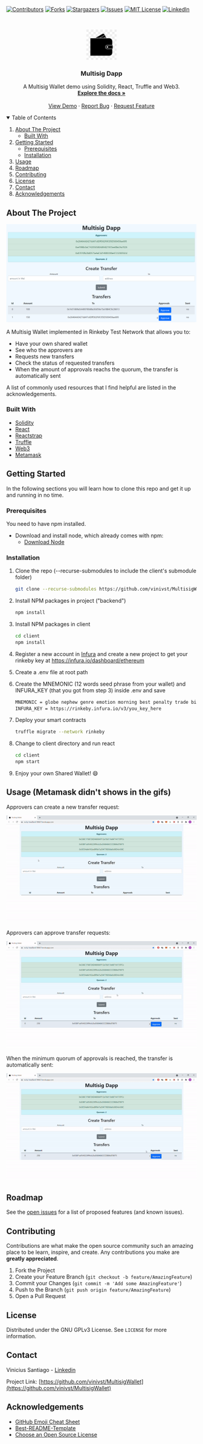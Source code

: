<!--
*** Thanks for checking out the Best-README-Template. If you have a suggestion
*** that would make this better, please fork the repo and create a pull request
*** or simply open an issue with the tag "enhancement".
*** Thanks again! Now go create something AMAZING! :D
-->

<!-- PROJECT SHIELDS -->
<!--
*** I'm using markdown "reference style" links for readability.
*** Reference links are enclosed in brackets [ ] instead of parentheses ( ).
*** See the bottom of this document for the declaration of the reference variables
*** for contributors-url, forks-url, etc. This is an optional, concise syntax you may use.
*** https://www.markdownguide.org/basic-syntax/#reference-style-links
-->

[![Contributors][contributors-shield]][contributors-url]
[![Forks][forks-shield]][forks-url]
[![Stargazers][stars-shield]][stars-url]
[![Issues][issues-shield]][issues-url]
[![MIT License][license-shield]][license-url]
[![LinkedIn][linkedin-shield]][linkedin-url]

<!-- PROJECT LOGO -->
<br />
<p align="center">
  <a href="https://rocky-headland-98667.herokuapp.com/">
    <img src="./images/wallet.jpg" alt="Logo" width="80" height="80">
  </a>

  <h3 align="center">Multisig Dapp</h3>

  <p align="center">
    A Multisig Wallet demo using Solidity, React, Truffle and Web3.
    <br />
    <a href="https://github.com/vinivst/MultisigWallet/#getting-started"><strong>Explore the docs »</strong></a>
    <br />
    <br />
    <a href="https://rocky-headland-98667.herokuapp.com/">View Demo</a>
    ·
    <a href="https://github.com/vinivst/MultisigWallet/issues">Report Bug</a>
    ·
    <a href="https://github.com/vinivst/MultisigWallet/issues">Request Feature</a>
  </p>
</p>

<!-- TABLE OF CONTENTS -->
<details open="open">
  <summary>Table of Contents</summary>
  <ol>
    <li>
      <a href="#about-the-project">About The Project</a>
      <ul>
        <li><a href="#built-with">Built With</a></li>
      </ul>
    </li>
    <li>
      <a href="#getting-started">Getting Started</a>
      <ul>
        <li><a href="#prerequisites">Prerequisites</a></li>
        <li><a href="#installation">Installation</a></li>
      </ul>
    </li>
    <li><a href="#usage">Usage</a></li>
    <li><a href="#roadmap">Roadmap</a></li>
    <li><a href="#contributing">Contributing</a></li>
    <li><a href="#license">License</a></li>
    <li><a href="#contact">Contact</a></li>
    <li><a href="#acknowledgements">Acknowledgements</a></li>
  </ol>
</details>

<!-- ABOUT THE PROJECT -->

## About The Project

[![Product Name Screen Shot][product-screenshot]](https://rocky-headland-98667.herokuapp.com/)

A Multisig Wallet implemented in Rinkeby Test Network that allows you to:

- Have your own shared wallet
- See who the approvers are
- Requests new transfers
- Check the status of requested transfers
- When the amount of approvals reachs the quorum, the transfer is automatically sent

A list of commonly used resources that I find helpful are listed in the acknowledgements.

### Built With

- [Solidity](https://soliditylang.org/)
- [React](https://reactjs.org/)
- [Reactstrap](https://reactstrap.github.io/)
- [Truffle](https://www.trufflesuite.com/)
- [Web3](https://web3js.readthedocs.io/)
- [Metamask](https://metamask.io/)

<!-- GETTING STARTED -->

## Getting Started

In the following sections you will learn how to clone this repo and get it up and running in no time.

### Prerequisites

You need to have npm installed.

- Download and install node, which already comes with npm:
  - [Download Node](https://nodejs.org/en/download/)

### Installation

1. Clone the repo (--recurse-submodules to include the client's submodule folder)
   ```sh
   git clone --recurse-submodules https://github.com/vinivst/MultisigWallet.git
   ```
2. Install NPM packages in project ("backend")
   ```sh
   npm install
   ```
3. Install NPM packages in client
   ```sh
   cd client
   npm install
   ```
4. Register a new account in [Infura](https://infura.io/) and create a new project to get your rinkeby key at
   https://infura.io/dashboard/ethereum

5. Create a .env file at root path

6. Create the MNEMONIC (12 words seed phrase from your wallet) and INFURA_KEY (that you got from step 3) inside .env and save
   ```sh
   MNEMONIC = globe nephew genre emotion morning best penalty trade bid glare unaware dragon
   INFURA_KEY = https://rinkeby.infura.io/v3/you_key_here
   ```
7. Deploy your smart contracts
   ```sh
   truffle migrate --network rinkeby
   ```
8. Change to client directory and run react
   ```sh
   cd client
   npm start
   ```
9. Enjoy your own Shared Wallet! :smile:

<!-- USAGE EXAMPLES -->

## Usage (Metamask didn't shows in the gifs)

Approvers can create a new transfer request:

![Create Transfer Request](./images/createTransfer.gif)

Approvers can approve transfer requests:

![Approve Transfer Request](./images/approveTransfer.gif)

When the minimum quorum of approvals is reached, the transfer is automatically sent:

![Sent Transfer](./images/transferSent.gif)

<!-- ROADMAP -->

## Roadmap

See the [open issues](https://github.com/vinivst/MultisigWallet/issues) for a list of proposed features (and known issues).

<!-- CONTRIBUTING -->

## Contributing

Contributions are what make the open source community such an amazing place to be learn, inspire, and create. Any contributions you make are **greatly appreciated**.

1. Fork the Project
2. Create your Feature Branch (`git checkout -b feature/AmazingFeature`)
3. Commit your Changes (`git commit -m 'Add some AmazingFeature'`)
4. Push to the Branch (`git push origin feature/AmazingFeature`)
5. Open a Pull Request

<!-- LICENSE -->

## License

Distributed under the GNU GPLv3 License. See `LICENSE` for more information.

<!-- CONTACT -->

## Contact

Vinicius Santiago - [Linkedin](https://www.linkedin.com/in/vinivst/)

Project Link: [https://github.com/vinivst/MultisigWallet](https://github.com/vinivst/MultisigWallet)

<!-- ACKNOWLEDGEMENTS -->

## Acknowledgements

- [GitHub Emoji Cheat Sheet](https://www.webpagefx.com/tools/emoji-cheat-sheet)
- [Best-README-Template](https://github.com/othneildrew/Best-README-Template)
- [Choose an Open Source License](https://choosealicense.com)

<!-- MARKDOWN LINKS & IMAGES -->
<!-- https://www.markdownguide.org/basic-syntax/#reference-style-links -->

[contributors-shield]: https://img.shields.io/github/contributors/vinivst/MultisigWallet.svg?style=for-the-badge
[contributors-url]: https://github.com/vinivst/MultisigWallet/graphs/contributors
[forks-shield]: https://img.shields.io/github/forks/vinivst/MultisigWallet.svg?style=for-the-badge
[forks-url]: https://github.com/vinivst/MultisigWallet/network/members
[stars-shield]: https://img.shields.io/github/stars/vinivst/MultisigWallet.svg?style=for-the-badge
[stars-url]: https://github.com/vinivst/MultisigWallet/stargazers
[issues-shield]: https://img.shields.io/github/issues/vinivst/MultisigWallet.svg?style=for-the-badge
[issues-url]: https://github.com/vinivst/MultisigWallet/issues
[license-shield]: https://img.shields.io/github/license/vinivst/MultisigWallet.svg?style=for-the-badge
[license-url]: https://github.com/vinivst/MultisigWallet/blob/master/LICENSE.txt
[linkedin-shield]: https://img.shields.io/badge/-LinkedIn-black.svg?style=for-the-badge&logo=linkedin&colorB=555
[linkedin-url]: https://www.linkedin.com/in/vinivst/
[product-screenshot]: ./images/screenshot.PNG
